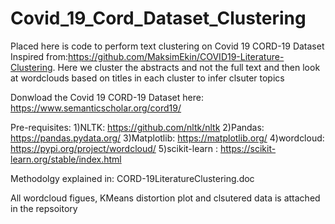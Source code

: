 # Covid_19_Cord_Dataset_Clustering
Placed here is code to perform text clustering  on Covid 19 CORD-19  Dataset
Inspired from:https://github.com/MaksimEkin/COVID19-Literature-Clustering.
Here we cluster the abstracts and not the full text and then look at wordclouds based on titles in each cluster to infer clsuter topics

Donwload the Covid 19 CORD-19 Dataset here:
https://www.semanticscholar.org/cord19/

Pre-requisites:
1)NLTK: https://github.com/nltk/nltk 
2)Pandas: https://pandas.pydata.org/
3)Matplotlib: https://matplotlib.org/ 
4)wordcloud: https://pypi.org/project/wordcloud/
5)scikit-learn : https://scikit-learn.org/stable/index.html

Methodolgy explained in: CORD-19LiteratureClustering.doc

All wordcloud figues, KMeans distortion plot and clsutered data is attached in the repsoitory
